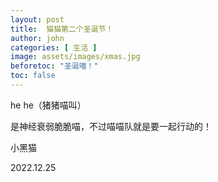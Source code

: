 ```yaml
---
layout: post
title:  猫猫第二个圣诞节！
author: john
categories: [ 生活 ]
image: assets/images/xmas.jpg
beforetoc: "圣诞喵！"
toc: false
---
```

he he（猪猪喵叫）

是神经衰弱脆脆喵，不过喵喵队就是要一起行动的！

小黑猫

2022.12.25